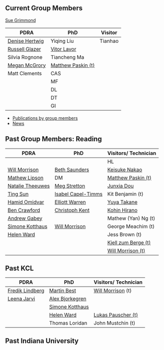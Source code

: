 ## Current Group Members

[Sue Grimmond](https://suegrimmond.github.io/Sue)

| PDRA | PhD |Visitor |
|---|--|--|
| [Denise Hertwig](https://orcid.org/0000-0002-2483-2675) | Yiqing Liu | Tianhao
| [Russell Glazer](https://orcid.org/0000-0002-1002-1628) | [Vitor Lavor](https://orcid.org/0000-0001-9346-7694) |
| Silvia Rognone | Tiancheng Ma |
| [Megan McGrory](https://orcid.org/0000-0003-1016-5573) | [Matthew Paskin (t)](https://orcid.org/0009-0007-1782-7150) |
| Matt Clements | CAS|
| | MF |
|| DL |
|| DT |
|| GI |


- [Publications by group members](https://suegrimmond.github.io/Publications)
- [News](https://suegrimmond.github.io/News)

## Past Group Members: Reading

| PDRA | PhD | Visitors/ Technician |
|---|--| --|
| | | HL|
| [Will Morrison](https://orcid.org/0000-0003-1568-8226) | [Beth Saunders](https://orcid.org/0000-0002-2788-6134) |  [Keisuke Nakao](https://orcid.org/0000-0002-5260-1110) |
| [Mathew Lipson](https://www.researchgate.net/profile/Mathew-Lipson)  | DM | [Matthew Paskin (t)](https://orcid.org/0009-0007-1782-7150) |
| [Natalie Theeuwes](https://orcid.org/0000-0002-9277-8551)| [Meg Stretton](https://orcid.org/0000-0002-1444-5735)| [Junxia Dou](https://orcid.org/0000-0003-0082-8681) |
| [Ting Sun](https://orcid.org/0000-0002-2486-6146) | [Isabel Capel-Timms](https://orcid.org/0000-0002-2486-6146)  | Kit Benjamin (t) |
| [Hamid Omidvar](https://orcid.org/0000-0001-8124-7264) | [Elliott Warren](https://orcid.org/0000-0003-2757-7937) | [Yuya Takane](https://orcid.org/0000-0002-6259-2748) |
| [Ben Crawford](https://orcid.org/0000-0003-3820-7982) | [Christoph Kent](https://orcid.org/0000-0002-6323-3691) | [Kohin Hirano](https://orcid.org/0000-0002-5722-414X) |
| [Andrew Gabey](https://orcid.org/0000-0002-3104-2989) | | Mathew (Yan) Ng (t) |
| [Simone Kotthaus](https://orcid.org/0000-0002-4051-0705) | [Will Morrison](https://orcid.org/0000-0003-1568-8226)| George Meachim (t)
| [Helen Ward](https://orcid.org/0000-0001-8881-185X) |  | Jess Brown (t) |
| | | [Kjell zum Berge (t)](https://orcid.org/0000-0002-7410-7121)|
| | | [Will Morrison (t)](https://orcid.org/0000-0003-1568-8226)|

## Past KCL

| PDRA | PhD | Visitors/ Technician |
|---|--| --|
| [Fredik Lindberg](https://orcid.org/0000-0002-9648-4542)  | [Martin Best](https://orcid.org/0000-0003-4468-876X) | [Will Morrison](https://orcid.org/0000-0003-1568-8226) (t) |
| [Leena Jarvi](https://orcid.org/0000-0002-5224-3448) | [Alex Bjorkegren](https://www.researchgate.net/profile/Alex_Bjorkegren) | |
| | [Simone Kotthaus](https://orcid.org/0000-0002-4051-0705) | |
| |[Helen Ward](https://orcid.org/0000-0001-8881-185X) |  [Lukas Pauscher (t)](https://orcid.org/0000-0003-3096-5674) |
| | Thomas Loridan | John Mustchin (t) |

## Past Indiana University
